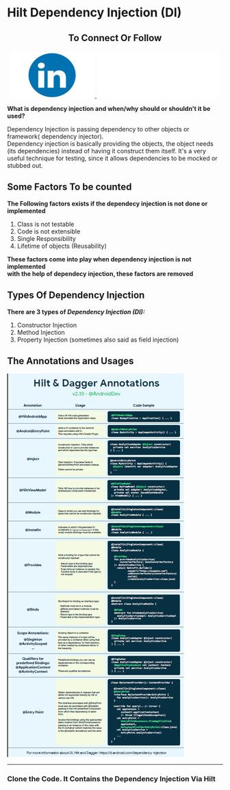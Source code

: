 # Hilt Dependency Injection (DI)
<!-- <h3>The Dependency Injection (DI) via Hilt</h3> -->
<h2 align="center">To Connect Or Follow</h2>
<div align="center">
<a href="https://www.linkedin.com/in/fahadammar/" target="_blank">
<img src="linkedin.png" width="200px" height="105px" alt="Fahad Ammar LinkedIn"/>
</a>

<a href="https://github.com/fahadammar" target="_blank">
<img src="github.png" width="290px" height="110px" alt="Fahad Ammar GitHub"/>
</a>
</div>


<p>

<p>
<p>
<strong>
What is dependency injection and when/why should or shouldn't it be used?
</strong>
</p>

<p>
Dependency Injection is passing dependency to other objects or framework( dependency injector).
<br/>
Dependency injection is basically providing the objects, the object needs (its dependencies) instead of having it construct them itself. It's a very useful technique for testing, since it allows dependencies to be mocked or stubbed out.
</p>

<h2> Some Factors To be counted</h2>
<p>
<strong>The Following factors exists if the dependecy injection is not done or implemented</strong>
<br/>
<ol>
<li> Class is not testable </li>
<li> Code is not extensible </li>
<li> Single Responsibility </li>
<li> Lifetime of objects (Reusability) </li>
</ol>

<strong> These factors come into play when dependency injection is not implemented </strong>
<br/>
<strong> with the help of dependecy injection, these factors are removed </strong>

<p>

<h2> Types Of Dependency Injection </h2>
<p>
<strong> There are 3 types of <i>Dependency Injection (DI):</i> </strong>
<ol>
<li>Constructor Injection</li>
<li>Method Injection</li>
<li>Property Injection (sometimes also said as field injection)</li>
</ol>

</p>

<h2> The Annotations and Usages </h2>
<img src="d_i.png"/>
<hr/>
<h3>Clone the Code. It Contains the Dependency Injection Via Hilt</h3>

